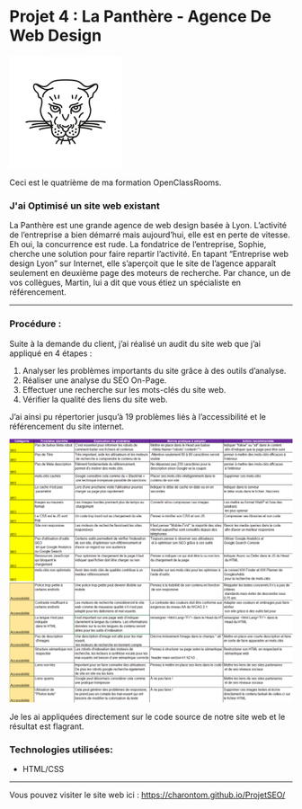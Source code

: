 # Projet 4 : La Panthère - Agence De Web Design

![Logo du site](https://github.com/CharonTom/ProjetSEO/blob/main/img/logo.png)

Ceci est le quatrième de ma formation OpenClassRooms.

### J'ai Optimisé un site web existant 

La Panthère est une grande agence de web design basée à Lyon. L’activité de l’entreprise a bien démarré mais aujourd’hui, elle est en perte de vitesse. Eh oui, la concurrence est rude. La fondatrice de l’entreprise, Sophie, cherche une solution pour faire repartir l’activité. En tapant “Entreprise web design Lyon” sur Internet, elle s’aperçoit que le site de l’agence apparaît seulement en deuxième page des moteurs de recherche. Par chance, un de vos collègues, Martin, lui a dit que vous étiez un spécialiste en référencement.

---

### Procédure :

Suite à la demande du client, j’ai réalisé un audit du site web que j’ai appliqué en 4
étapes :
1) Analyser les problèmes importants du site grâce à des outils d’analyse.
2) Réaliser une analyse du SEO On-Page.
3) Effectuer une recherche sur les mots-clés du site web.
4) Vérifier la qualité des liens du site web.

J’ai ainsi pu répertorier jusqu’à 19 problèmes liés à l’accessibilité et le
référencement du site internet.


![Tableau d'erreur SEO](https://github.com/CharonTom/ProjetSEO/blob/main/img/Tableau%20SEO.png)
![Tableau d'erreur Access](https://github.com/CharonTom/ProjetSEO/blob/main/img/Tableau%20Access.png)

Je les ai appliquées directement sur le code source de notre site web et le
résultat est flagrant.



### Technologies utilisées:

- HTML/CSS

---

Vous pouvez visiter le site web ici : https://charontom.github.io/ProjetSEO/
